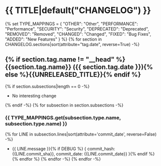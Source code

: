 # {{ TITLE|default("CHANGELOG") }}
{%
    set TYPE_MAPPINGS = {
        "OTHER": "Other",
        "PERFORMANCE": "Performance",
        "SECURITY": "Security",
        "DEPRECATED": "Deprecated",
        "REMOVED": "Removed",
        "CHANGED": "Changed",
        "FIXED": "Bug Fixes",
        "ADDED": "New Features"
    }
%}
{% for section in CHANGELOG.sections|sort(attribute="tag.date", reverse=True) -%}
## {% if section.tag.name != "__head" %}{{section.tag.name}} ({{ section.tag.date }}){% else %}{{UNRELEASED_TITLE}}{% endif %}

{% if section.subsections|length == 0 -%}
- No interesting change

{% endif -%}
{% for subsection in section.subsections -%}
### {{ TYPE_MAPPINGS.get(subsection.type.name, subsection.type.name) }}

{% for LINE in subsection.lines|sort(attribute='commit_date', reverse=False) -%}
- {{ LINE.message }}{% if DEBUG %} { commit_hash: {{LINE.commit_sha}}, commit_date: {{LINE.commit_date}} }{% endif %}
{% endfor %}
{% endfor -%}
{% endfor -%}
